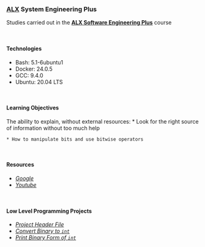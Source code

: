 ### [ALX](https://www.alxafrica.com/) System Engineering Plus

Studies carried out in the **[ALX Software Engineering Plus](https://www.alxafrica.com/software-engineering-plus/)** course

<br />

#### Technologies

* Bash:     5.1-6ubuntu1
* Docker:   24.0.5
* GCC:      9.4.0
* Ubuntu:   20.04 LTS

<br />

#### Learning Objectives

The ability to explain, without external resources:
    * Look for the right source of information without too much help

    * How to manipulate bits and use bitwise operators

<br />

#### Resources

* _[Google](https://google.com)_
* _[Youtube](https://youtube.com)_

<br />

#### Low Level Programming Projects

* _[Project Header File](main.h)_
* _[Convert Binary to `int`](0-binary_to_uint.c)_
* _[Print Binary Form of `int`](1-print_binary.c)_

<br />

